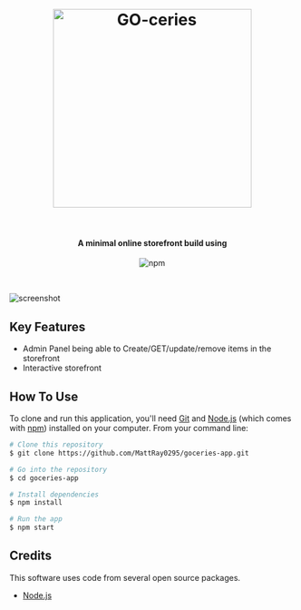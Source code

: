 
<h1 align="center">
  <br>
  <a href="https://goceries.mattray.io"><img src="https://imgur.com/a/jPXWq" alt="GO-ceries" width="350"></a>
  <br>
  <br>
</h1>

<h4 align="center"> A minimal online storefront build using </h4>

<p align="center">
    <img src="https://badge.fury.io/js/electron-markdownify.svg"
         alt="npm">
  </a>
</p>
<br>

![screenshot](https://imgur.com/a/qLhHV)

## Key Features

* Admin Panel being able to Create/GET/update/remove items in the storefront
* Interactive storefront


## How To Use

To clone and run this application, you'll need [Git](https://git-scm.com) and [Node.js](https://nodejs.org/en/download/) (which comes with [npm](http://npmjs.com)) installed on your computer. From your command line:

```bash
# Clone this repository
$ git clone https://github.com/MattRay0295/goceries-app.git

# Go into the repository
$ cd goceries-app

# Install dependencies
$ npm install

# Run the app
$ npm start
```


## Credits

This software uses code from several open source packages.

- [Node.js](https://nodejs.org/)
